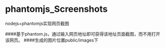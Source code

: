 # phantomjs_Screenshots
nodejs+phantomjs实现网页截图

####基于phantom.js，通过输入网页地址即可获得该地址页面截图，而不用打开该网页。
####生成的图片位置public/images下
